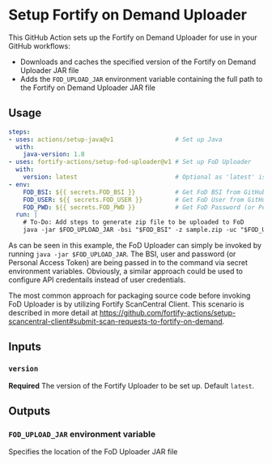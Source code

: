 # Setup Fortify on Demand Uploader

This GitHub Action sets up the Fortify on Demand Uploader for use in your GitHub workflows:
* Downloads and caches the specified version of the Fortify on Demand Uploader JAR file
* Adds the `FOD_UPLOAD_JAR` environment variable containing the full path to the Fortify on Demand Uploader JAR file

## Usage

```yaml
steps:
- uses: actions/setup-java@v1                 # Set up Java
  with:
    java-version: 1.8
- uses: fortify-actions/setup-fod-uploader@v1 # Set up FoD Uploader
  with:
    version: latest                           # Optional as 'latest' is the default
- env:
    FOD_BSI: ${{ secrets.FOD_BSI }}           # Get FoD BSI from GitHub Secrets
    FOD_USER: ${{ secrets.FOD_USER }}         # Get FoD User from GitHub Secrets
    FOD_PWD: ${{ secrets.FOD_PWD }}           # Get FoD Password (or Personal Access Token) from GitHub Secrets
  run: |
    # To-Do: Add steps to generate zip file to be uploaded to FoD
    java -jar $FOD_UPLOAD_JAR -bsi "$FOD_BSI" -z sample.zip -uc "$FOD_USER" "$FOD_PWD" -ep 2 -pp 1
```

As can be seen in this example, the FoD Uploader can simply be invoked by running `java -jar $FOD_UPLOAD_JAR`. The BSI, user and password (or Personal Access Token) are being passed in to the command via secret environment variables. Obviously, a similar approach could be used to configure API credentails instead of user credentials.

The most common approach for packaging source code before invoking FoD Uploader is by utilizing Fortify ScanCentral Client. This scenario is described in more detail at https://github.com/fortify-actions/setup-scancentral-client#submit-scan-requests-to-fortify-on-demand.

## Inputs

### `version`
**Required** The version of the Fortify Uploader to be set up. Default `latest`.

## Outputs

### `FOD_UPLOAD_JAR` environment variable
Specifies the location of the FoD Uploader JAR file
